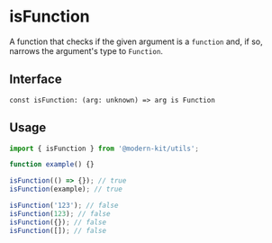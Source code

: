 # isFunction

A function that checks if the given argument is a `function` and, if so, narrows the argument's type to `Function`.
<br />

## Interface
```tsx title="typescript"
const isFunction: (arg: unknown) => arg is Function
```

## Usage
```ts
import { isFunction } from '@modern-kit/utils';

function example() {}

isFunction(() => {}); // true
isFunction(example); // true

isFunction('123'); // false
isFunction(123); // false
isFunction({}); // false
isFunction([]); // false
```
